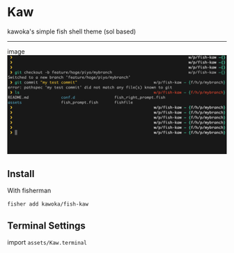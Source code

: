 # Kaw
kawoka's simple fish shell theme (sol based)

---
image
<img src="https://raw.githubusercontent.com/kawoka/fish-kaw/master/assets/screen_shot.png" />

## Install

With fisherman

```fish
fisher add kawoka/fish-kaw
```

## Terminal Settings
import `assets/Kaw.terminal`
